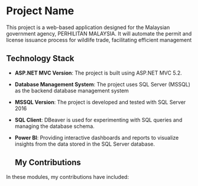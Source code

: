 # Project Name

This project is a web-based application designed for the Malaysian government agency, PERHILITAN MALAYSIA. 
It will automate the permit and license issuance process for wildlife trade, facilitating efficient management

## Technology Stack

- **ASP.NET MVC Version**: The project is built using ASP.NET MVC 5.2.

- **Database Management System**: The project uses SQL Server (MSSQL) as the backend database management system

- **MSSQL Version**: The project is developed and tested with SQL Server 2016

- **SQL Client**: DBeaver is used for experimenting with SQL queries and managing the database schema.

- **Power BI**: Providing interactive dashboards and reports to visualize insights from the data stored in the SQL Server database.

  ## My Contributions

In these modules, my contributions have included:

